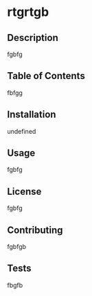 # rtgrtgb
    
## Description
fgbfg
  
## Table of Contents
fbfgg

## Installation
undefined

## Usage
fgbfg

## License
fgbfg

## Contributing
fgbfgb

## Tests
fbgfb